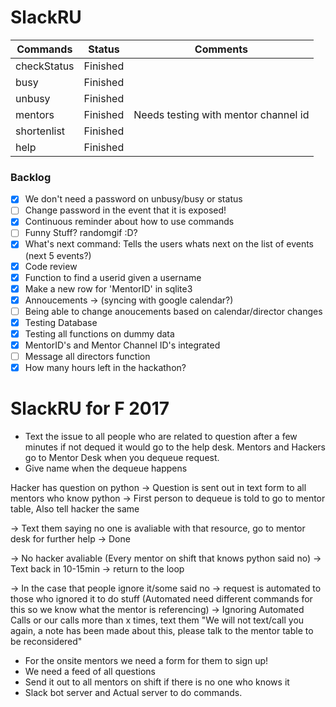 # SlackRU


|Commands|Status|Comments|
|--------|:----:|:------:|
|checkStatus|Finished||
|busy|Finished||
|unbusy|Finished||
|mentors|Finished|Needs testing with mentor channel id|
|shortenlist|Finished||
|help|Finished||

### Backlog
- [X] We don't need a password on unbusy/busy or status
- [ ] Change password in the event that it is exposed!
- [X] Continuous reminder about how to use commands
- [ ] Funny Stuff? randomgif :D?
- [X] What's next command: Tells the users whats next on the list of events (next 5 events?)
- [X] Code review
- [X] Function to find a userid given a username
- [X] Make a new row for 'MentorID' in sqlite3
- [X] Annoucements -> (syncing with google calendar?)
- [ ] Being able to change anoucements based on calendar/director changes
- [X] Testing Database
- [X] Testing all functions on dummy data
- [X] MentorID's and Mentor Channel ID's integrated
- [ ] Message all directors function
- [X] How many hours left in the hackathon?

# SlackRU for F 2017
- Text the issue to all people who are related to question after a few minutes if not dequed it would go to the help desk. Mentors and Hackers go to Mentor Desk when you dequeue request.
- Give name when the dequeue happens

Hacker has question on python -> Question is sent out in text form to all mentors who know python -> First person to dequeue is told to go to mentor table, Also tell hacker the same

-> Text them saying no one is avaliable with that resource, go to mentor desk for further help -> Done
                                                   
-> No hacker avaliable (Every mentor on shift that knows python said no) -> Text back in 10-15min -> return to the loop
                                                   
 -> In the case that people ignore it/some said no -> request is automated to those who ignored it to do stuff (Automated need different commands for this so we know what the mentor is referencing) -> Ignoring Automated Calls                                               or our calls more than x times, text them "We will not text/call you again, a note has been made about this, please talk to the mentor table to be reconsidered"

- For the onsite mentors we need a form for them to sign up!
- We need a feed of all questions
- Send it out to all mentors on shift if there is no one who knows it
- Slack bot server and Actual server to do commands.
